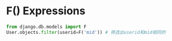 
# F() Expressions

```python
from django.db.models import F
User.objects.filter(userid=F('mid')) # 筛选出userid和mid相同的
```


